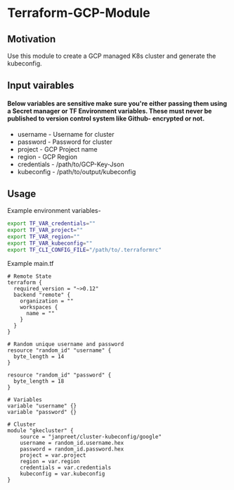 # Terraform-GCP-Module
## Motivation
Use this module to create a GCP managed K8s cluster and generate the kubeconfig.

## Input vairables
#### Below variables are sensitive make sure you're either passing them using a Secret manager or TF Environment variables. These must never be published to version control system like Github- encrypted or not.
- username - Username for cluster
- password - Password for cluster
- project - GCP Project name
- region - GCP Region
- credentials - /path/to/GCP-Key-Json
- kubeconfig - /path/to/output/kubeconfig

## Usage
Example environment variables-
```bash
export TF_VAR_credentials=""
export TF_VAR_project=""
export TF_VAR_region=""
export TF_VAR_kubeconfig=""
export TF_CLI_CONFIG_FILE="/path/to/.terraformrc"
```
Example main.tf
```hcl
# Remote State
terraform {
  required_version = "~>0.12"
  backend "remote" {
    organization = ""
    workspaces {
      name = ""
    }
  }
}

# Random unique username and password
resource "random_id" "username" {
  byte_length = 14
}

resource "random_id" "password" {
  byte_length = 18
}

# Variables
variable "username" {}
variable "password" {}

# Cluster
module "gkecluster" {
    source = "janpreet/cluster-kubeconfig/google"
    username = random_id.username.hex
    password = random_id.password.hex
    project = var.project
    region = var.region
    credentials = var.credentials
    kubeconfig = var.kubeconfig 
}
```